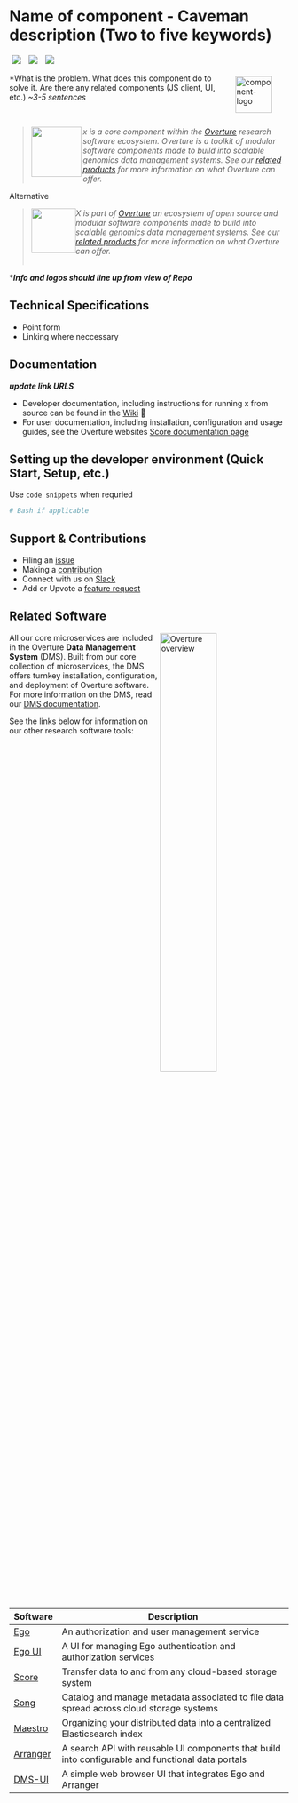 # Name of component - Caveman description (Two to five keywords)

[<img hspace="5" src="https://img.shields.io/badge/chat-on--slack-blue?style=for-the-badge">](http://slack.overture.bio)
[<img hspace="5" src="https://img.shields.io/badge/License-gpl--v3.0-blue?style=for-the-badge">](https://github.com/overture-stack/ego/blob/develop/LICENSE)
[<img hspace="5" src="https://img.shields.io/badge/Code%20of%20Conduct-2.1-blue?style=for-the-badge">](code_of_conduct.md)

<div>
<img align="right" width="66vw" vspace="5" src="icon-ego.png" alt="component-logo" hspace="30"/>
</div>

*What is the problem. What does this component do to solve it. Are there any related components (JS client, UI, etc.) *~3-5 sentences*

<!--Blockqoute-->


<!--Blockqoute-->

</br>

> 
> <div>
> <img align="left" src="ov-logo.png" height="90"/>
> </div>
> 
> *x is a core component within the [Overture](https://www.overture.bio/) research software ecosystem. Overture is a toolkit of modular software components made to build into scalable genomics data management systems. See our [related products](#related-products) for more information on what Overture can offer.*
> 
> 
<!--Blockqoute-->

Alternative
  
> 
> <div>
> <img align="left" src="ov-logo.png" height="80" hspace="0"/>
> </div>
> 
> *X is part of [Overture](https://www.overture.bio/) an ecosystem of open source and modular software components made to build into scalable genomics data management systems. See our [related products](#related-products) for more information on what Overture can offer.</br></br>*
> 
> 

<!--Blockqoute-->

****Info and logos should line up from view of Repo***

## Technical Specifications

- Point form
- Linking where neccessary

## Documentation

***update link URLS***

- Developer documentation, including instructions for running x from source can be found in the [Wiki](https://github.com/overture-stack/score/wiki) :construction:
- For user documentation, including installation, configuration and usage guides, see the Overture websites [Score documentation page](https://www.overture.bio/documentation/score/)

## Setting up the developer environment (Quick Start, Setup, etc.)

Use ```code snippets``` when requried

```bash
# Bash if applicable
```

## Support & Contributions

- Filing an [issue](https://github.com/overture-stack/ego/issues)
- Making a [contribution](CONTRIBUTING.md)
- Connect with us on [Slack](http://slack.overture.bio)
- Add or Upvote a [feature request](https://github.com/overture-stack/ego/issues?q=is%3Aopen+is%3Aissue+label%3Anew-feature+sort%3Areactions-%2B1-desc)

## Related Software 

<div>
  <img align="right" alt="Overture overview" src="https://www.overture.bio/static/124ca0fede460933c64fe4e50465b235/a6d66/system-diagram.png" width="45%" hspace="5">
</div>

All our core microservices are included in the Overture **Data Management System** (DMS). Built from our core collection of microservices, the DMS offers turnkey installation, configuration, and deployment of Overture software. For more information on the DMS, read our [DMS documentation](https://www.overture.bio/documentation/dms/).

See the links below for information on our other research software tools:

</br>

|Software|Description|
|---|---|
|[Ego](https://www.overture.bio/products/ego/)|An authorization and user management service|
|[Ego UI](https://www.overture.bio/products/ego-ui/)|A UI for managing Ego authentication and authorization services|
|[Score](https://www.overture.bio/products/score/)| Transfer data to and from any cloud-based storage system|
|[Song](https://www.overture.bio/products/song/)|Catalog and manage metadata associated to file data spread across cloud storage systems|
|[Maestro](https://www.overture.bio/products/maestro/)|Organizing your distributed data into a centralized Elasticsearch index|
|[Arranger](https://www.overture.bio/products/arranger/)|A search API with reusable UI components that build into configurable and functional data portals|
|[DMS-UI](https://github.com/overture-stack/dms-ui)|A simple web browser UI that integrates Ego and Arranger|
